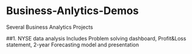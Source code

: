 # Business-Anlytics-Demos
Several Business Analytics Projects

##1. NYSE data analysis
Includes Problem solving dashboard, Profit&Loss statement, 2-year Forecasting model and presentation

